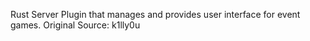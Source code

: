 Rust Server Plugin that manages and provides user interface for event games. Original Source: k1lly0u